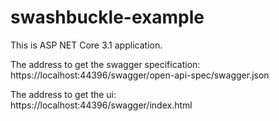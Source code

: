 # swashbuckle-example

This is ASP NET Core 3.1 application.

The address to get the swagger specification:<br>
https://localhost:44396/swagger/open-api-spec/swagger.json

The address to get the ui:<br>
https://localhost:44396/swagger/index.html
